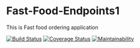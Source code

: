# Fast-Food-Endpoints1
This is Fast food ordering application

[![Build Status](https://travis-ci.com/Georgeygigz/Fast-Food-Endpoints1.svg?branch=ft-delete-order-160366468)](https://travis-ci.com/Georgeygigz/Fast-Food-Endpoints1) [![Coverage Status](https://coveralls.io/repos/github/Georgeygigz/Fast-Food-Endpoints1/badge.svg?branch=ft-delete-order-160366468)](https://coveralls.io/github/Georgeygigz/Fast-Food-Endpoints1?branch=ft-delete-order-160366468) [![Maintainability](https://api.codeclimate.com/v1/badges/a99a88d28ad37a79dbf6/maintainability)](https://codeclimate.com/github/codeclimate/codeclimate/maintainability)
